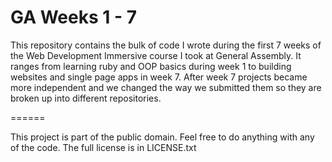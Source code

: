 GA Weeks 1 - 7
======

This repository contains the bulk of code I wrote during the first 7 weeks of the Web Development Immersive course I took at General Assembly. It ranges from learning ruby and OOP basics during week 1 to building websites and single page apps in week 7. After week 7 projects became more independent and we changed the way we submitted them so they are broken up into different repositories.

======

This project is part of the public domain. Feel free to do anything with any of the code. The full license is in LICENSE.txt
